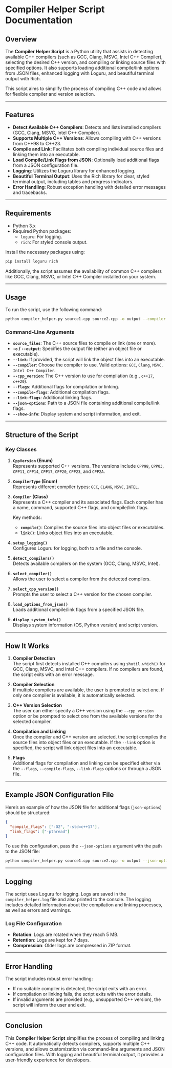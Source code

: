 # Compiler Helper Script Documentation

## Overview

The **Compiler Helper Script** is a Python utility that assists in detecting available C++ compilers (such as GCC, Clang, MSVC, Intel C++ Compiler), selecting the desired C++ version, and compiling or linking source files with specified options. It also supports loading additional compile/link options from JSON files, enhanced logging with Loguru, and beautiful terminal output with Rich.

This script aims to simplify the process of compiling C++ code and allows for flexible compiler and version selection.

---

## Features

- **Detect Available C++ Compilers**: Detects and lists installed compilers (GCC, Clang, MSVC, Intel C++ Compiler).
- **Supports Multiple C++ Versions**: Allows compiling with C++ versions from C++98 to C++23.
- **Compile and Link**: Facilitates both compiling individual source files and linking them into an executable.
- **Load Compile/Link Flags from JSON**: Optionally load additional flags from a JSON configuration file.
- **Logging**: Utilizes the Loguru library for enhanced logging.
- **Beautiful Terminal Output**: Uses the Rich library for clear, styled terminal output, including tables and progress indicators.
- **Error Handling**: Robust exception handling with detailed error messages and tracebacks.

---

## Requirements

- Python 3.x
- Required Python packages:
  - `loguru`: For logging.
  - `rich`: For styled console output.

Install the necessary packages using:

```bash
pip install loguru rich
```

Additionally, the script assumes the availability of common C++ compilers like GCC, Clang, MSVC, or Intel C++ Compiler installed on your system.

---

## Usage

To run the script, use the following command:

```bash
python compiler_helper.py source1.cpp source2.cpp -o output --compiler GCC --cpp_version c++20 --link --flags -O3
```

### Command-Line Arguments

- **`source_files`**: The C++ source files to compile or link (one or more).
- **`-o` / `--output`**: Specifies the output file (either an object file or executable).
- **`--link`**: If provided, the script will link the object files into an executable.
- **`--compiler`**: Choose the compiler to use. Valid options: `GCC`, `Clang`, `MSVC`, `Intel C++ Compiler`.
- **`--cpp_version`**: The C++ version to use for compilation (e.g., `c++17`, `c++20`).
- **`--flags`**: Additional flags for compilation or linking.
- **`--compile-flags`**: Additional compilation flags.
- **`--link-flags`**: Additional linking flags.
- **`--json-options`**: Path to a JSON file containing additional compile/link flags.
- **`--show-info`**: Display system and script information, and exit.

---

## Structure of the Script

### Key Classes

1. **`CppVersion` (Enum)**  
   Represents supported C++ versions. The versions include `CPP98`, `CPP03`, `CPP11`, `CPP14`, `CPP17`, `CPP20`, `CPP23`, and `CPP2A`.

2. **`CompilerType` (Enum)**  
   Represents different compiler types: `GCC`, `CLANG`, `MSVC`, `INTEL`.

3. **`Compiler` (Class)**  
   Represents a C++ compiler and its associated flags. Each compiler has a name, command, supported C++ flags, and compile/link flags.

   Key methods:

   - **`compile()`**: Compiles the source files into object files or executables.
   - **`link()`**: Links object files into an executable.

4. **`setup_logging()`**  
   Configures Loguru for logging, both to a file and the console.

5. **`detect_compilers()`**  
   Detects available compilers on the system (GCC, Clang, MSVC, Intel).

6. **`select_compiler()`**  
   Allows the user to select a compiler from the detected compilers.

7. **`select_cpp_version()`**  
   Prompts the user to select a C++ version for the chosen compiler.

8. **`load_options_from_json()`**  
   Loads additional compile/link flags from a specified JSON file.

9. **`display_system_info()`**  
   Displays system information (OS, Python version) and script version.

---

## How It Works

1. **Compiler Detection**  
   The script first detects installed C++ compilers using `shutil.which()` for GCC, Clang, MSVC, and Intel C++ compilers. If no compilers are found, the script exits with an error message.

2. **Compiler Selection**  
   If multiple compilers are available, the user is prompted to select one. If only one compiler is available, it is automatically selected.

3. **C++ Version Selection**  
   The user can either specify a C++ version using the `--cpp_version` option or be prompted to select one from the available versions for the selected compiler.

4. **Compilation and Linking**  
   Once the compiler and C++ version are selected, the script compiles the source files into object files or an executable. If the `--link` option is specified, the script will link object files into an executable.

5. **Flags**  
   Additional flags for compilation and linking can be specified either via the `--flags`, `--compile-flags`, `--link-flags` options or through a JSON file.

---

## Example JSON Configuration File

Here’s an example of how the JSON file for additional flags (`json-options`) should be structured:

```json
{
  "compile_flags": ["-O2", "-std=c++17"],
  "link_flags": ["-pthread"]
}
```

To use this configuration, pass the `--json-options` argument with the path to the JSON file:

```bash
python compiler_helper.py source1.cpp source2.cpp -o output --json-options config.json
```

---

## Logging

The script uses Loguru for logging. Logs are saved in the `compiler_helper.log` file and also printed to the console. The logging includes detailed information about the compilation and linking processes, as well as errors and warnings.

### Log File Configuration

- **Rotation**: Logs are rotated when they reach 5 MB.
- **Retention**: Logs are kept for 7 days.
- **Compression**: Older logs are compressed in ZIP format.

---

## Error Handling

The script includes robust error handling:

- If no suitable compiler is detected, the script exits with an error.
- If compilation or linking fails, the script exits with the error details.
- If invalid arguments are provided (e.g., unsupported C++ version), the script will inform the user and exit.

---

## Conclusion

This **Compiler Helper Script** simplifies the process of compiling and linking C++ code. It automatically detects compilers, supports multiple C++ versions, and allows customization via command-line arguments and JSON configuration files. With logging and beautiful terminal output, it provides a user-friendly experience for developers.

